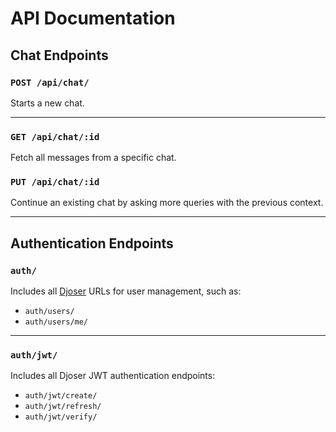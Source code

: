 # API Documentation

## Chat Endpoints

### `POST /api/chat/`
Starts a new chat.

---

### `GET /api/chat/:id`
Fetch all messages from a specific chat.

### `PUT /api/chat/:id`
Continue an existing chat by asking more queries with the previous context.

---

## Authentication Endpoints

### `auth/`
Includes all [Djoser](https://djoser.readthedocs.io/) URLs for user management, such as:

- `auth/users/`
- `auth/users/me/`

---

### `auth/jwt/`
Includes all Djoser JWT authentication endpoints:

- `auth/jwt/create/`
- `auth/jwt/refresh/`
- `auth/jwt/verify/`
